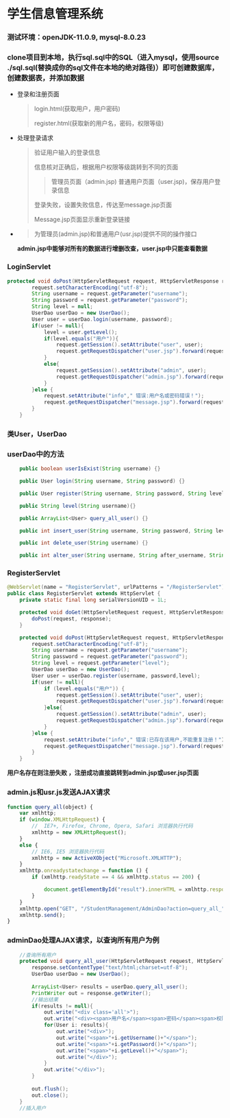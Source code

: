# 学生信息管理系统
### 测试环境：openJDK-11.0.9,  mysql-8.0.23
### clone项目到本地，执行sql.sql中的SQL（进入mysql，使用source ./sql.sql(替换成你的sql文件在本地的绝对路径)）即可创建数据库，创建数据表，并添加数据

* 登录和注册页面

  > login.html(获取用户，用户密码)
  >
  > register.html(获取新的用户名，密码，权限等级)

* 处理登录请求

  > 验证用户输入的登录信息
  >
  > 信息核对正确后，根据用户权限等级跳转到不同的页面
  >
  > > 管理员页面（admin.jsp) 普通用户页面（user.jsp)，保存用户登录信息
  >
  > 登录失败，设置失败信息，传达至message.jsp页面
  >
  > Message.jsp页面显示重新登录链接

* > 为管理员(admin.jsp)和普通用户(usr.jsp)提供不同的操作接口

  **admin.jsp中能够对所有的数据进行增删改查，user.jsp中只能查看数据**

  

### LoginServlet

````java
protected void doPost(HttpServletRequest request, HttpServletResponse response) throws ServletException, IOException {
        request.setCharacterEncoding("utf-8");
        String username = request.getParameter("username");
        String password = request.getParameter("password");
        String level = null;
        UserDao userDao = new UserDao();
        User user = userDao.login(username, password);
        if(user != null){
            level = user.getLevel();
            if(level.equals("用户")){
                request.getSession().setAttribute("user", user);
                request.getRequestDispatcher("user.jsp").forward(request, response);
            }
            else{
                request.getSession().setAttribute("admin", user);
                request.getRequestDispatcher("admin.jsp").forward(request, response);
            }
        }else {
            request.setAttribute("info"," 错误:用户名或密码错误！");
            request.getRequestDispatcher("message.jsp").forward(request, response);
        }
    }

````

### 类User，UserDao

### userDao中的方法

````java
    public boolean userIsExist(String username) {}

    public User login(String username, String password) {}

    public User register(String username, String password, String level) {}

    public String level(String username){}

    public ArrayList<User> query_all_user() {}

    public int insert_user(String username, String password, String level) {}

    public int delete_user(String username) {}

    public int alter_user(String username, String after_username, String after_password, String after_level) {}

````





### RegisterServlet

```java
@WebServlet(name = "RegisterServlet", urlPatterns = "/RegisterServlet")
public class RegisterServlet extends HttpServlet {
    private static final long serialVersionUID = 1L;

    protected void doGet(HttpServletRequest request, HttpServletResponse response) throws ServletException, IOException {
        doPost(request, response);
    }

    protected void doPost(HttpServletRequest request, HttpServletResponse response) throws ServletException, IOException {
        request.setCharacterEncoding("utf-8");
        String username = request.getParameter("username");
        String password = request.getParameter("password");
        String level = request.getParameter("level");
        UserDao userDao = new UserDao();
        User user = userDao.register(username, password,level);
        if(user != null){
            if (level.equals("用户")) {
                request.getSession().setAttribute("user", user);
                request.getRequestDispatcher("user.jsp").forward(request, response);
            }else{
                request.getSession().setAttribute("admin", user);
                request.getRequestDispatcher("admin.jsp").forward(request, response);
            }
        }else {
            request.setAttribute("info"," 错误:已存在该用户,不能重复注册！");
            request.getRequestDispatcher("message.jsp").forward(request, response);
        }
    }

```

**用户名存在则注册失败 ，注册成功直接跳转到admin.jsp或user.jsp页面**



### admin.js和usr.js发送AJAX请求

```javascript
function query_all(object) {
    var xmlhttp;
    if (window.XMLHttpRequest) {
        //  IE7+, Firefox, Chrome, Opera, Safari 浏览器执行代码
        xmlhttp = new XMLHttpRequest();
    }
    else {
        // IE6, IE5 浏览器执行代码
        xmlhttp = new ActiveXObject("Microsoft.XMLHTTP");
    }
    xmlhttp.onreadystatechange = function () {
        if (xmlhttp.readyState == 4 && xmlhttp.status == 200) {

            document.getElementById("result").innerHTML = xmlhttp.responseText;
        }
    }
    xmlhttp.open("GET", "/StudentManagement/AdminDao?action=query_all_" + object, true);
    xmlhttp.send();
}
```

### adminDao处理AJAX请求，以查询所有用户为例

```java
	//查询所有用户
	protected void query_all_user(HttpServletRequest request, HttpServletResponse response) throws ServletException, IOException {
		response.setContentType("text/html;charset=utf-8");
		UserDao userDao = new UserDao();
		
		ArrayList<User> results = userDao.query_all_user();
		PrintWriter out = response.getWriter();
		//输出结果
		if(results != null){
			out.write("<div class='all'>");
			out.write("<div><span>用户名</span><span>密码</span><span>权限级别</span></div>");
			for(User i: results){
				out.write("<div>");
				out.write("<span>"+i.getUsername()+"</span>");
				out.write("<span>"+i.getPassword()+"</span>");
				out.write("<span>"+i.getLevel()+"</span>");
				out.write("</div>");
			}
			out.write("</div>");
		}
		
		out.flush();
		out.close();
	}
	//插入用户

```

